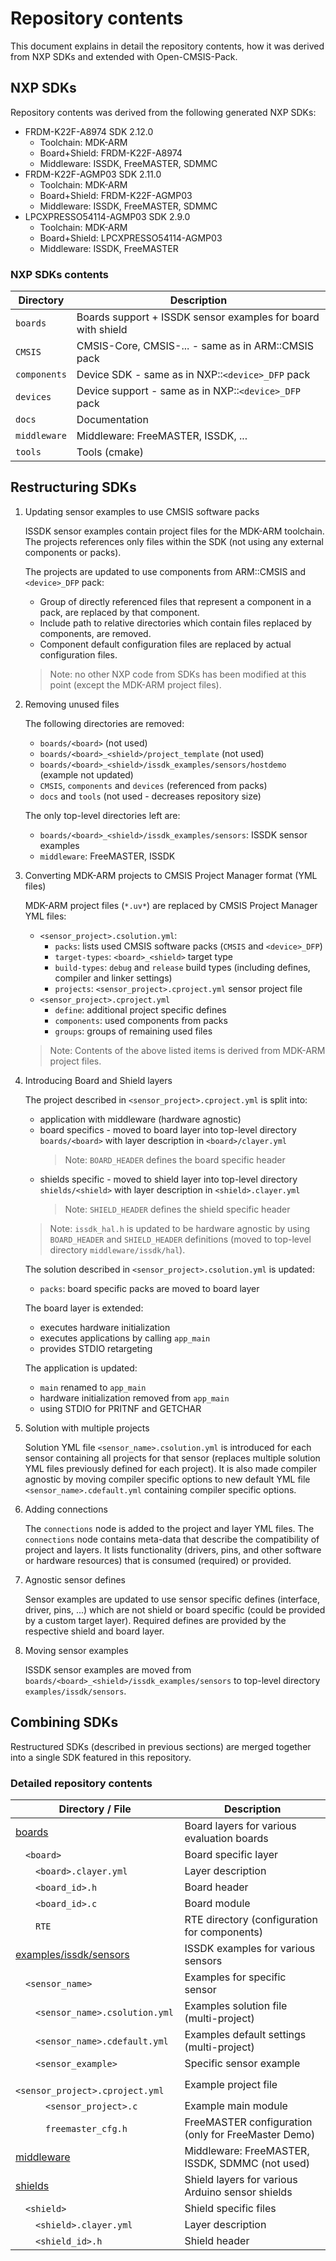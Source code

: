 # Repository contents

This document explains in detail the repository contents, how it was derived from NXP SDKs and extended with Open-CMSIS-Pack.

## NXP SDKs

Repository contents was derived from the following generated NXP SDKs:
 - FRDM-K22F-A8974 SDK 2.12.0
   - Toolchain: MDK-ARM
   - Board+Shield: FRDM-K22F-A8974
   - Middleware: ISSDK, FreeMASTER, SDMMC
 - FRDM-K22F-AGMP03 SDK 2.11.0
   - Toolchain: MDK-ARM
   - Board+Shield: FRDM-K22F-AGMP03
   - Middleware: ISSDK, FreeMASTER, SDMMC
 - LPCXPRESSO54114-AGMP03 SDK 2.9.0
   - Toolchain: MDK-ARM
   - Board+Shield: LPCXPRESSO54114-AGMP03
   - Middleware: ISSDK, FreeMASTER

### NXP SDKs contents

Directory     | Description
--------------|-------------------------------------------------------------
`boards`      | Boards support + ISSDK sensor examples for board with shield
`CMSIS`       | CMSIS-Core, CMSIS-... - same as in ARM::CMSIS pack
`components`  | Device SDK - same as in NXP::`<device>_DFP` pack
`devices`     | Device support - same as in NXP::`<device>_DFP` pack
`docs`        | Documentation
`middleware`  | Middleware: FreeMASTER, ISSDK, ...
`tools`       | Tools (cmake)

## Restructuring SDKs

1. Updating sensor examples to use CMSIS software packs

   ISSDK sensor examples contain project files for the MDK-ARM toolchain. 
   The projects references only files within the SDK (not using any external components or packs).

   The projects are updated to use components from ARM::CMSIS and `<device>_DFP` pack:
    - Group of directly referenced files that represent a component in a pack, are replaced by that component.
    - Include path to relative directories which contain files replaced by components, are removed.
    - Component default configuration files are replaced by actual configuration files.

   >Note: no other NXP code from SDKs has been modified at this point (except the MDK-ARM project files).

2. Removing unused files

   The following directories are removed:
    - `boards/<board>` (not used)
    - `boards/<board>_<shield>/project_template` (not used)
    - `boards/<board>_<shield>/issdk_examples/sensors/hostdemo` (example not updated)
    - `CMSIS`, `components` and `devices` (referenced from packs)
    - `docs` and `tools` (not used - decreases repository size)

   The only top-level directories left are:
    - `boards/<board>_<shield>/issdk_examples/sensors`: ISSDK sensor examples
    - `middleware`: FreeMASTER, ISSDK

3. Converting MDK-ARM projects to CMSIS Project Manager format (YML files)

   MDK-ARM project files (`*.uv*`) are replaced by CMSIS Project Manager YML files:
    - `<sensor_project>.csolution.yml`:
      - `packs`: lists used CMSIS software packs (`CMSIS` and `<device>_DFP`)
      - `target-types`: `<board>_<shield>` target type
      - `build-types`: `debug` and `release` build types (including defines, compiler and linker settings)
      - `projects`: `<sensor_project>.cproject.yml` sensor project file
    - `<sensor_project>.cproject.yml`
      - `define`: additional project specific defines
      - `components`: used components from packs
      - `groups`: groups of remaining used files
   >Note: Contents of the above listed items is derived from MDK-ARM project files.

4. Introducing Board and Shield layers

   The project described in `<sensor_project>.cproject.yml` is split into:
    - application with middleware (hardware agnostic)
    - board specifics - moved to board layer into top-level directory `boards/<board>` with layer description in `<board>/clayer.yml`
      >Note: `BOARD_HEADER` defines the board specific header
    - shields specific - moved to shield layer into top-level directory `shields/<shield>` with layer description in `<shield>.clayer.yml`
      >Note: `SHIELD_HEADER` defines the shield specific header

   >Note: `issdk_hal.h` is updated to be hardware agnostic by using `BOARD_HEADER` and `SHIELD_HEADER` definitions 
   (moved to top-level directory `middleware/issdk/hal`).

   The solution described in `<sensor_project>.csolution.yml` is updated:
    - `packs`: board specific packs are moved to board layer

   The board layer is extended:
    - executes hardware initialization
    - executes applications by calling `app_main`
    - provides STDIO retargeting

   The application is updated:
    - `main` renamed to `app_main`
    - hardware initialization removed from `app_main`
    - using STDIO for PRITNF and GETCHAR

5. Solution with multiple projects

   Solution YML file `<sensor_name>.csolution.yml` is introduced for each sensor containing all projects for that sensor 
   (replaces multiple solution YML files previously defined for each project). It is also made compiler agnostic by moving 
   compiler specific options to new default YML file `<sensor_name>.cdefault.yml` containing compiler specific options.

6. Adding connections

   The `connections` node is added to the project and layer YML files. 
   The `connections` node contains meta-data that describe the compatibility of project and layers. 
   It lists functionality (drivers, pins, and other software or hardware resources) that is consumed (required) or provided.

7. Agnostic sensor defines

   Sensor examples are updated to use sensor specific defines (interface, driver, pins, ...) which are not shield or board specific 
   (could be provided by a custom target layer). Required defines are provided by the respective shield and board layer.

8. Moving sensor examples 

   ISSDK sensor examples are moved from `boards/<board>_<shield>/issdk_examples/sensors` to top-level directory `examples/issdk/sensors`.

## Combining SDKs

Restructured SDKs (described in previous sections) are merged together into a single SDK featured in this repository.

### Detailed repository contents
Directory / File                                    | Description
----------------------------------------------------|----------------------------------------------------
[boards](./boards)                                  | Board layers for various evaluation boards
&emsp;`<board>`                                     | Board specific layer
&emsp;&emsp;`<board>.clayer.yml`                    | Layer description
&emsp;&emsp;`<board_id>.h`                          | Board header
&emsp;&emsp;`<board_id>.c`                          | Board module
&emsp;&emsp;`RTE`                                   | RTE directory (configuration for components)
[examples/issdk/sensors](./examples/issdk/sensors/) | ISSDK examples for various sensors
&emsp;`<sensor_name>`                               | Examples for specific sensor
&emsp;&emsp;`<sensor_name>.csolution.yml`           | Examples solution file (multi-project)
&emsp;&emsp;`<sensor_name>.cdefault.yml`            | Examples default settings (multi-project)
&emsp;&emsp;`<sensor_example>`                      | Specific sensor example
&emsp;&emsp;&emsp;`<sensor_project>.cproject.yml`   | Example project file
&emsp;&emsp;&emsp;`<sensor_project>.c`              | Example main module
&emsp;&emsp;&emsp;`freemaster_cfg.h`                | FreeMASTER configuration (only for FreeMaster Demo)
[middleware](./middleware)                          | Middleware: FreeMASTER, ISSDK, SDMMC (not used)
[shields](./shields)                                | Shield layers for various Arduino sensor shields
&emsp;`<shield>`                                    | Shield specific files
&emsp;&emsp;`<shield>.clayer.yml`                   | Layer description
&emsp;&emsp;`<shield_id>.h`                         | Shield header
